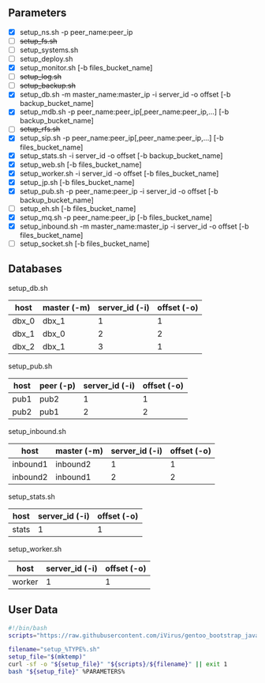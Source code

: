 ## Parameters

- [x] setup_ns.sh -p peer_name:peer_ip
- [ ] ~~setup_fs.sh~~
- [ ] setup_systems.sh
- [ ] setup_deploy.sh
- [x] setup_monitor.sh [-b files_bucket_name]
- [ ] ~~setup_log.sh~~
- [ ] ~~setup_backup.sh~~
- [x] setup_db.sh -m master_name:master_ip -i server_id -o offset [-b backup_bucket_name]
- [x] setup_mdb.sh -p peer_name:peer_ip[,peer_name:peer_ip,...] [-b backup_bucket_name]
- [ ] ~~setup_rfs.sh~~
- [x] setup_sip.sh -p peer_name:peer_ip[,peer_name:peer_ip,...] [-b files_bucket_name]
- [x] setup_stats.sh -i server_id -o offset [-b backup_bucket_name]
- [x] setup_web.sh [-b files_bucket_name]
- [x] setup_worker.sh -i server_id -o offset [-b files_bucket_name]
- [x] setup_jp.sh [-b files_bucket_name]
- [x] setup_pub.sh -p peer_name:peer_ip -i server_id -o offset [-b backup_bucket_name]
- [ ] setup_eh.sh [-b files_bucket_name]
- [x] setup_mq.sh -p peer_name:peer_ip [-b files_bucket_name]
- [x] setup_inbound.sh -m master_name:master_ip -i server_id -o offset [-b files_bucket_name]
- [ ] setup_socket.sh [-b files_bucket_name]

## Databases

setup_db.sh

| host  | master (-m) | server_id (-i) | offset (-o) |
| ----- | ----------- | -------------- | ----------- |
| dbx_0 | dbx_1       | 1              | 1           |
| dbx_1 | dbx_0       | 2              | 2           |
| dbx_2 | dbx_1       | 3              | 1           |

setup_pub.sh

| host | peer (-p) | server_id (-i) | offset (-o) |
| ---- | --------- | -------------- | ----------- |
| pub1 | pub2      | 1              | 1           |
| pub2 | pub1      | 2              | 2           |

setup_inbound.sh

| host     | master (-m) | server_id (-i) | offset (-o) |
| -------- | ----------- | -------------- | ----------- |
| inbound1 | inbound2    | 1              | 1           |
| inbound2 | inbound1    | 2              | 2           |

setup_stats.sh

| host  | server_id (-i) | offset (-o) |
| ----- | -------------- | ----------- |
| stats | 1              | 1           |

setup_worker.sh

| host   | server_id (-i) | offset (-o) |
| ------ | -------------- | ----------- |
| worker | 1              | 1           |

## User Data

```bash
#!/bin/bash
scripts="https://raw.githubusercontent.com/iVirus/gentoo_bootstrap_java/master/templates/hvm/scripts"

filename="setup_%TYPE%.sh"
setup_file="$(mktemp)"
curl -sf -o "${setup_file}" "${scripts}/${filename}" || exit 1
bash "${setup_file}" %PARAMETERS%
```
